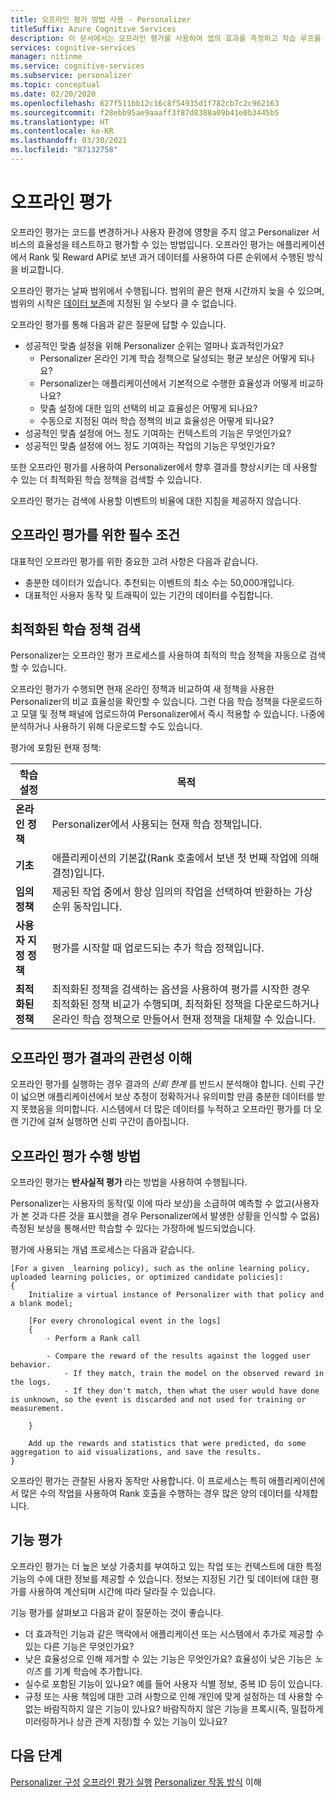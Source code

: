 ```yaml
---
title: 오프라인 평가 방법 사용 - Personalizer
titleSuffix: Azure Cognitive Services
description: 이 문서에서는 오프라인 평가를 사용하여 앱의 효과를 측정하고 학습 루프를 분석하는 방법에 대해 설명합니다.
services: cognitive-services
manager: nitinme
ms.service: cognitive-services
ms.subservice: personalizer
ms.topic: conceptual
ms.date: 02/20/2020
ms.openlocfilehash: 627f511bb12c16c8f54935d1f782cb7c2c962163
ms.sourcegitcommit: f28ebb95ae9aaaff3f87d8388a09b41e0b3445b5
ms.translationtype: HT
ms.contentlocale: ko-KR
ms.lasthandoff: 03/30/2021
ms.locfileid: "87132758"
---
```

# <a name="offline-evaluation"></a>오프라인 평가

오프라인 평가는 코드를 변경하거나 사용자 환경에 영향을 주지 않고 Personalizer 서비스의 효율성을 테스트하고 평가할 수 있는 방법입니다. 오프라인 평가는 애플리케이션에서 Rank 및 Reward API로 보낸 과거 데이터를 사용하여 다른 순위에서 수행된 방식을 비교합니다.

오프라인 평가는 날짜 범위에서 수행됩니다. 범위의 끝은 현재 시간까지 늦을 수 있으며, 범위의 시작은 [데이터 보존](how-to-settings.md)에 지정된 일 수보다 클 수 없습니다.

오프라인 평가를 통해 다음과 같은 질문에 답할 수 있습니다.

* 성공적인 맞춤 설정을 위해 Personalizer 순위는 얼마나 효과적인가요?
    * Personalizer 온라인 기계 학습 정책으로 달성되는 평균 보상은 어떻게 되나요?
    * Personalizer는 애플리케이션에서 기본적으로 수행한 효율성과 어떻게 비교하나요?
    * 맞춤 설정에 대한 임의 선택의 비교 효율성은 어떻게 되나요?
    * 수동으로 지정된 여러 학습 정책의 비교 효율성은 어떻게 되나요?
* 성공적인 맞춤 설정에 어느 정도 기여하는 컨텍스트의 기능은 무엇인가요?
* 성공적인 맞춤 설정에 어느 정도 기여하는 작업의 기능은 무엇인가요?

또한 오프라인 평가를 사용하여 Personalizer에서 향후 결과를 향상시키는 데 사용할 수 있는 더 최적화된 학습 정책을 검색할 수 있습니다.

오프라인 평가는 검색에 사용할 이벤트의 비율에 대한 지침을 제공하지 않습니다.

## <a name="prerequisites-for-offline-evaluation"></a>오프라인 평가를 위한 필수 조건

대표적인 오프라인 평가를 위한 중요한 고려 사항은 다음과 같습니다.

* 충분한 데이터가 있습니다. 추천되는 이벤트의 최소 수는 50,000개입니다.
* 대표적인 사용자 동작 및 트래픽이 있는 기간의 데이터를 수집합니다.

## <a name="discovering-the-optimized-learning-policy"></a>최적화된 학습 정책 검색

Personalizer는 오프라인 평가 프로세스를 사용하여 최적의 학습 정책을 자동으로 검색할 수 있습니다.

오프라인 평가가 수행되면 현재 온라인 정책과 비교하여 새 정책을 사용한 Personalizer의 비교 효율성을 확인할 수 있습니다. 그런 다음 학습 정책을 다운로드하고 모델 및 정책 패널에 업로드하여 Personalizer에서 즉시 적용할 수 있습니다. 나중에 분석하거나 사용하기 위해 다운로드할 수도 있습니다.

평가에 포함된 현재 정책:

| 학습 설정 | 목적|
|--|--|
|**온라인 정책**| Personalizer에서 사용되는 현재 학습 정책입니다. |
|**기초**|애플리케이션의 기본값(Rank 호출에서 보낸 첫 번째 작업에 의해 결정)입니다.|
|**임의 정책**|제공된 작업 중에서 항상 임의의 작업을 선택하여 반환하는 가상 순위 동작입니다.|
|**사용자 지정 정책**|평가를 시작할 때 업로드되는 추가 학습 정책입니다.|
|**최적화된 정책**|최적화된 정책을 검색하는 옵션을 사용하여 평가를 시작한 경우 최적화된 정책 비교가 수행되며, 최적화된 정책을 다운로드하거나 온라인 학습 정책으로 만들어서 현재 정책을 대체할 수 있습니다.|

## <a name="understanding-the-relevance-of-offline-evaluation-results"></a>오프라인 평가 결과의 관련성 이해

오프라인 평가를 실행하는 경우 결과의 _신뢰 한계_ 를 반드시 분석해야 합니다. 신뢰 구간이 넓으면 애플리케이션에서 보상 추정이 정확하거나 유의미할 만큼 충분한 데이터를 받지 못했음을 의미합니다. 시스템에서 더 많은 데이터를 누적하고 오프라인 평가를 더 오랜 기간에 걸쳐 실행하면 신뢰 구간이 좁아집니다.

## <a name="how-offline-evaluations-are-done"></a>오프라인 평가 수행 방법

오프라인 평가는 **반사실적 평가** 라는 방법을 사용하여 수행됩니다.

Personalizer는 사용자의 동작(및 이에 따라 보상)을 소급하여 예측할 수 없고(사용자가 본 것과 다른 것을 표시했을 경우 Personalizer에서 발생한 상황을 인식할 수 없음) 측정된 보상을 통해서만 학습할 수 있다는 가정하에 빌드되었습니다.

평가에 사용되는 개념 프로세스는 다음과 같습니다.

```
[For a given _learning policy), such as the online learning policy, uploaded learning policies, or optimized candidate policies]:
{
    Initialize a virtual instance of Personalizer with that policy and a blank model;

    [For every chronological event in the logs]
    {
        - Perform a Rank call

        - Compare the reward of the results against the logged user behavior.
            - If they match, train the model on the observed reward in the logs.
            - If they don't match, then what the user would have done is unknown, so the event is discarded and not used for training or measurement.

    }

    Add up the rewards and statistics that were predicted, do some aggregation to aid visualizations, and save the results.
}
```

오프라인 평가는 관찰된 사용자 동작만 사용합니다. 이 프로세스는 특히 애플리케이션에서 많은 수의 작업을 사용하여 Rank 호출을 수행하는 경우 많은 양의 데이터를 삭제합니다.


## <a name="evaluation-of-features"></a>기능 평가

오프라인 평가는 더 높은 보상 가중치를 부여하고 있는 작업 또는 컨텍스트에 대한 특정 기능의 수에 대한 정보를 제공할 수 있습니다. 정보는 지정된 기간 및 데이터에 대한 평가를 사용하여 계산되며 시간에 따라 달라질 수 있습니다.

기능 평가를 살펴보고 다음과 같이 질문하는 것이 좋습니다.

* 더 효과적인 기능과 같은 맥락에서 애플리케이션 또는 시스템에서 추가로 제공할 수 있는 다른 기능은 무엇인가요?
* 낮은 효율성으로 인해 제거할 수 있는 기능은 무엇인가요? 효율성이 낮은 기능은 _노이즈_ 를 기계 학습에 추가합니다.
* 실수로 포함된 기능이 있나요? 예를 들어 사용자 식별 정보, 중복 ID 등이 있습니다.
* 규정 또는 사용 책임에 대한 고려 사항으로 인해 개인에 맞게 설정하는 데 사용할 수 없는 바람직하지 않은 기능이 있나요? 바람직하지 않은 기능을 프록시(즉, 밀접하게 미러링하거나 상관 관계 지정)할 수 있는 기능이 있나요?


## <a name="next-steps"></a>다음 단계

[Personalizer 구성](how-to-settings.md) 
 [오프라인 평가 실행](how-to-offline-evaluation.md) [Personalizer 작동 방식](how-personalizer-works.md) 이해
